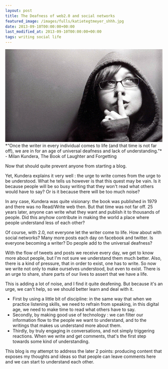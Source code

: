 ```yaml
---
layout: post
title: The Deafness of web2.0 and social networks
featured_image: /images/fulls/katietegtmeyer_shhh.jpg
date: 2013-09-10T00:00:00+00:00
last_modified_at: 2013-09-10T00:00:00+00:00
tags: writing social life 
---
```

<img src="/images/fulls/katietegtmeyer_shhh.jpg" class="fit image" title='Photo credit: Katie Tegtmeyer 2005'>
*“Once the writer in every individual comes to life (and that time is not far off), we are in for an age of universal deafness and lack of understanding.”* - Milan Kundera, The Book of Laughter and Forgetting

Now that should quite prevent anyone from starting a blog.

Yet, Kundera explains it very well : the urge to write comes from the urge to be understood. What he tells us however is that this quest may be vain. Is it because people will be so busy writing that they won't read what others would have to say? Or is it because there will be too much noise?

In any case, Kundera was quite visionary: the book was published in 1979 and there was no Read/Write web then. But that time was not far off. 25 years later, anyone can write what they want and publish it to thousands of people. Did this anyhow contribute in making the world a place where people understand less of each other?

Of course, with 2.0, not everyone let the writer come to life. How about with social networks? Many more posts each day on facebook and twitter. Is everyone becoming a writer? Do people add to the universal deafness?

With the flow of tweets and posts we receive every day, we get to know more about people, but I'm not sure we understand them much better. Also, there is a kind of pressure, that in order to exist, one has to write.
So now we write not only to make ourselves understood, but even to exist. There is an urge to share, share parts of our lives to assert that we have a life.

This is adding a lot of noise, and I find it quite deafening. But because it's an urge, we can't help, so we should better learn and deal with it.

+ First by using a little bit of discipline: in the same way that when we practice listening skills, we need to refrain from speaking, in this digital age, we need to make time to read what others have to say.
+ Secondly, by making good use of technology : we can filter our information flow to the people we want to understand, and to the writings that makes us understand more about them.
+ Thirdly, by truly engaging in conversations, and not simply triggering reactions. When we write and get comments, that's the first step towards some kind of understanding.

This blog is my attempt to address the later 2 points: producing content that exposes my thoughts and ideas so that people can leave comments here and we can start to understand each other.
